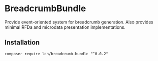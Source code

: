 # BreadcrumbBundle
Provide event-oriented system for breadcrumb generation. Also provides minimal RFDa and microdata presentation implementations.

## Installation

`composer require lch/breadcrumb-bundle "^0.0.2"`
